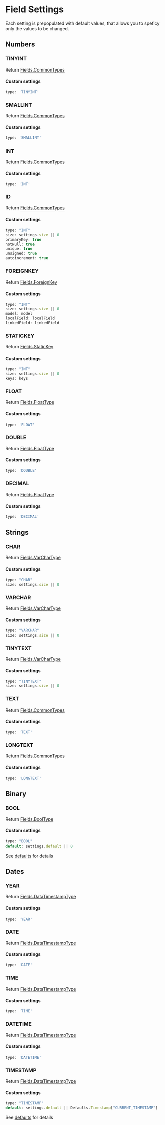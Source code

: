 # Field Settings

Each setting is prepopulated with default values, that allows you to speficy only the values to be changed.

## Numbers

### TINYINT

Return [Fields.CommonTypes](https://github.com/unicoderns/orm/blob/master/docs/fields/types.md)

#### Custom settings

```typescript
type: 'TINYINT'
```

### SMALLINT

Return [Fields.CommonTypes](https://github.com/unicoderns/orm/blob/master/docs/fields/types.md)

#### Custom settings

```typescript
type: 'SMALLINT'
```

### INT

Return [Fields.CommonTypes](https://github.com/unicoderns/orm/blob/master/docs/fields/types.md)

#### Custom settings

```typescript
type: 'INT'
```

### ID

Return [Fields.CommonTypes](https://github.com/unicoderns/orm/blob/master/docs/fields/types.md)

#### Custom settings

```typescript
type: "INT"
size: settings.size || 0
primaryKey: true
notNull: true
unique: true
unsigned: true
autoincrement: true
```

### FOREIGNKEY

Return [Fields.ForeignKey](https://github.com/unicoderns/orm/blob/master/docs/fields/types.md#ForeignKey)

#### Custom settings

```typescript
type: "INT"
size: settings.size || 0
model: model
localField: localField
linkedField: linkedField
```

### STATICKEY

Return [Fields.StaticKey](https://github.com/unicoderns/orm/blob/master/docs/fields/types.md#StaticKey)

#### Custom settings

```typescript
type: "INT"
size: settings.size || 0
keys: keys
```

### FLOAT

Return [Fields.FloatType](https://github.com/unicoderns/orm/blob/master/docs/fields/types.md#FloatType)

#### Custom settings

```typescript
type: 'FLOAT'
```

### DOUBLE

Return [Fields.FloatType](https://github.com/unicoderns/orm/blob/master/docs/fields/types.md#FloatType)

#### Custom settings

```typescript
type: 'DOUBLE'
```

### DECIMAL

Return [Fields.FloatType](https://github.com/unicoderns/orm/blob/master/docs/fields/types.md#FloatType)

#### Custom settings

```typescript
type: 'DECIMAL'
```

## Strings

### CHAR

Return [Fields.VarCharType](https://github.com/unicoderns/orm/blob/master/docs/fields/types.md#VarCharType)

#### Custom settings

```typescript
type: "CHAR"
size: settings.size || 0
```

### VARCHAR

Return [Fields.VarCharType](https://github.com/unicoderns/orm/blob/master/docs/fields/types.md#VarCharType)

#### Custom settings

```typescript
type: "VARCHAR"
size: settings.size || 0
```

### TINYTEXT

Return [Fields.VarCharType](https://github.com/unicoderns/orm/blob/master/docs/fields/types.md#VarCharType)

#### Custom settings

```typescript
type: "TINYTEXT"
size: settings.size || 0
```

### TEXT

Return [Fields.CommonTypes](https://github.com/unicoderns/orm/blob/master/docs/fields/types.md)

#### Custom settings

```typescript
type: 'TEXT'
```

### LONGTEXT

Return [Fields.CommonTypes](https://github.com/unicoderns/orm/blob/master/docs/fields/types.md)

#### Custom settings

```typescript
type: 'LONGTEXT'
```

## Binary

### BOOL

Return [Fields.BoolType](https://github.com/unicoderns/orm/blob/master/docs/fields/types.md#BoolType)

#### Custom settings

```typescript
type: "BOOL"
default: settings.default || 0
```

See [defaults](https://github.com/unicoderns/orm/blob/master/docs/fields/defaults.md) for details

## Dates

### YEAR

Return [Fields.DataTimestampType](https://github.com/unicoderns/orm/blob/master/docs/fields/types.md#DataTimestampType)

#### Custom settings

```typescript
type: 'YEAR'
```

### DATE

Return [Fields.DataTimestampType](https://github.com/unicoderns/orm/blob/master/docs/fields/types.md#DataTimestampType)

#### Custom settings

```typescript
type: 'DATE'
```

### TIME

Return [Fields.DataTimestampType](https://github.com/unicoderns/orm/blob/master/docs/fields/types.md#DataTimestampType)

#### Custom settings

```typescript
type: 'TIME'
```

### DATETIME

Return [Fields.DataTimestampType](https://github.com/unicoderns/orm/blob/master/docs/fields/types.md#DataTimestampType)

#### Custom settings

```typescript
type: 'DATETIME'
```

### TIMESTAMP

Return [Fields.DataTimestampType](https://github.com/unicoderns/orm/blob/master/docs/fields/types.md#DataTimestampType)

#### Custom settings

```typescript
type: "TIMESTAMP"
default: settings.default || Defaults.Timestamp["CURRENT_TIMESTAMP"]
```

See [defaults](https://github.com/unicoderns/orm/blob/master/docs/fields/defaults.md) for details
